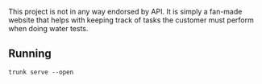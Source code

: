 This project is not in any way endorsed by API. It is simply a fan-made website that helps with keeping track of tasks the customer must perform when doing water tests.

## Running

```shell
trunk serve --open
```